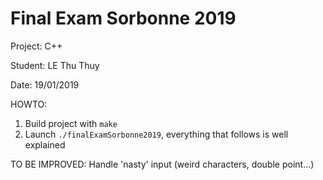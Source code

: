 # Final Exam Sorbonne 2019

Project: C++ 

Student: LE Thu Thuy 

Date: 19/01/2019

HOWTO:
1. Build project with ``make``
2. Launch ``./finalExamSorbonne2019``, everything that follows is well explained

TO BE IMPROVED:
Handle 'nasty' input (weird characters, double point...)

